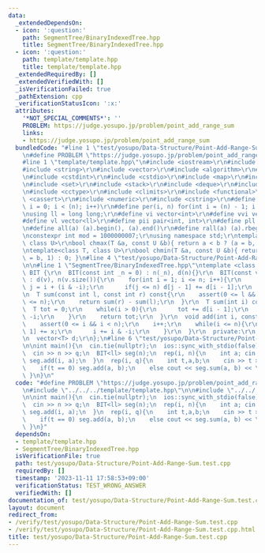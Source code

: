 ```yaml
---
data:
  _extendedDependsOn:
  - icon: ':question:'
    path: SegmentTree/BinaryIndexedTree.hpp
    title: SegmentTree/BinaryIndexedTree.hpp
  - icon: ':question:'
    path: template/template.hpp
    title: template/template.hpp
  _extendedRequiredBy: []
  _extendedVerifiedWith: []
  _isVerificationFailed: true
  _pathExtension: cpp
  _verificationStatusIcon: ':x:'
  attributes:
    '*NOT_SPECIAL_COMMENTS*': ''
    PROBLEM: https://judge.yosupo.jp/problem/point_add_range_sum
    links:
    - https://judge.yosupo.jp/problem/point_add_range_sum
  bundledCode: "#line 1 \"test/yosupo/Data-Structure/Point-Add-Range-Sum.test.cpp\"\
    \n#define PROBLEM \"https://judge.yosupo.jp/problem/point_add_range_sum\"\n\n\
    #line 1 \"template/template.hpp\"\n#include <iostream>\r\n#include <cmath>\r\n\
    #include <string>\r\n#include <vector>\r\n#include <algorithm>\r\n#include <tuple>\r\
    \n#include <cstdint>\r\n#include <cstdio>\r\n#include <map>\r\n#include <queue>\r\
    \n#include <set>\r\n#include <stack>\r\n#include <deque>\r\n#include <bitset>\r\
    \n#include <cctype>\r\n#include <climits>\r\n#include <functional>\r\n#include\
    \ <cassert>\r\n#include <numeric>\r\n#include <cstring>\r\n#define rep(i, n) for(int\
    \ i = 0; i < (n); i++)\r\n#define per(i, n) for(int i = (n) - 1; i >= 0; i--)\r\
    \nusing ll = long long;\r\n#define vi vector<int>\r\n#define vvi vector<vi>\r\n\
    #define vl vector<ll>\r\n#define pii pair<int, int>\r\n#define pll pair<ll, ll>\r\
    \n#define all(a) (a).begin(), (a).end()\r\n#define rall(a) (a).rbegin(), (a).rend()\r\
    \nconstexpr int mod = 1000000007;\r\nusing namespace std;\r\ntemplate<class T,\
    \ class U>\r\nbool chmax(T &a, const U &b){ return a < b ? (a = b, 1) : 0; }\r\
    \ntemplate<class T, class U>\r\nbool chmin(T &a, const U &b){ return a > b ? (a\
    \ = b, 1) : 0; }\n#line 4 \"test/yosupo/Data-Structure/Point-Add-Range-Sum.test.cpp\"\
    \n\n#line 1 \"SegmentTree/BinaryIndexedTree.hpp\"\ntemplate <class T>\r\nstruct\
    \ BIT {\r\n  BIT(const int _n = 0) : n(_n), d(n){}\r\n  BIT(const vector<T> &v)\
    \ : d(v), n(v.size()){\r\n    for(int i = 1; i <= n; i++){\r\n      const int\
    \ j = i + (i & -i);\r\n      if(j <= n) d[j - 1] += d[i - 1];\r\n    }\r\n  }\r\
    \n  T sum(const int l, const int r) const{\r\n    assert(0 <= l && l <= r && r\
    \ <= n);\r\n    return sum(r) - sum(l);\r\n  }\r\n  T sum(int i) const{\r\n  \
    \  T tot = 0;\r\n    while(i > 0){\r\n      tot += d[i - 1];\r\n      i -= i &\
    \ -i;\r\n    }\r\n    return tot;\r\n  }\r\n  void add(int i, const T &x){\r\n\
    \    assert(0 <= i && i < n);\r\n    i++;\r\n    while(i <= n){\r\n      d[i -\
    \ 1] += x;\r\n      i += i & -i;\r\n    }\r\n  }\r\n  private:\r\n  int n = 1;\r\
    \n  vector<T> d;\r\n};\n#line 6 \"test/yosupo/Data-Structure/Point-Add-Range-Sum.test.cpp\"\
    \n\nint main(){\n  cin.tie(nullptr);\n  ios::sync_with_stdio(false);\n  int n,q;\n\
    \  cin >> n >> q;\n  BIT<ll> seg(n);\n  rep(i, n){\n    int a; cin >> a;\n   \
    \ seg.add(i, a);\n  }\n  rep(i, q){\n    int t,a,b;\n    cin >> t >> a >> b;\n\
    \    if(t == 0) seg.add(a, b);\n    else cout << seg.sum(a, b) << \"\\n\";\n \
    \ }\n}\n"
  code: "#define PROBLEM \"https://judge.yosupo.jp/problem/point_add_range_sum\"\n\
    \n#include \"../../../template/template.hpp\"\n\n#include \"../../../SegmentTree/BinaryIndexedTree.hpp\"\
    \n\nint main(){\n  cin.tie(nullptr);\n  ios::sync_with_stdio(false);\n  int n,q;\n\
    \  cin >> n >> q;\n  BIT<ll> seg(n);\n  rep(i, n){\n    int a; cin >> a;\n   \
    \ seg.add(i, a);\n  }\n  rep(i, q){\n    int t,a,b;\n    cin >> t >> a >> b;\n\
    \    if(t == 0) seg.add(a, b);\n    else cout << seg.sum(a, b) << \"\\n\";\n \
    \ }\n}"
  dependsOn:
  - template/template.hpp
  - SegmentTree/BinaryIndexedTree.hpp
  isVerificationFile: true
  path: test/yosupo/Data-Structure/Point-Add-Range-Sum.test.cpp
  requiredBy: []
  timestamp: '2023-11-11 17:58:53+09:00'
  verificationStatus: TEST_WRONG_ANSWER
  verifiedWith: []
documentation_of: test/yosupo/Data-Structure/Point-Add-Range-Sum.test.cpp
layout: document
redirect_from:
- /verify/test/yosupo/Data-Structure/Point-Add-Range-Sum.test.cpp
- /verify/test/yosupo/Data-Structure/Point-Add-Range-Sum.test.cpp.html
title: test/yosupo/Data-Structure/Point-Add-Range-Sum.test.cpp
---
```

